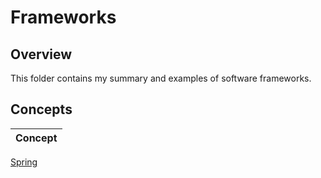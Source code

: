 # Frameworks

## Overview
This folder contains my summary and examples of software frameworks.

## Concepts
| Concept |
|---------|
[Spring](https://github.com/shumarb/learning/tree/main/concepts/frameworks/spring)
